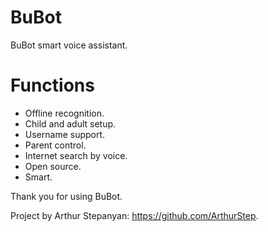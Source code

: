 # BuBot
BuBot smart voice assistant.

# Functions
* Offline recognition.
* Child and adult setup.
* Username support.
* Parent control.
* Internet search by voice.
* Open source.
* Smart.

Thank you for using BuBot.

Project by Arthur Stepanyan: https://github.com/ArthurStep.
